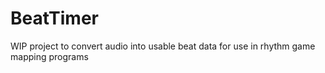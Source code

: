 # BeatTimer

WIP project to convert audio into usable beat data for use in rhythm game mapping programs
